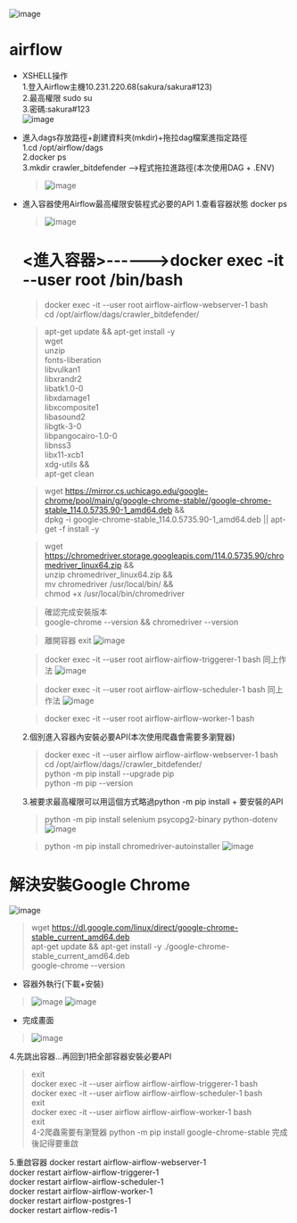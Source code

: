 ![image](https://github.com/user-attachments/assets/b8398f63-9128-497c-b880-28c03cb5f6c7)

# airflow
- XSHELL操作<br>
  1.登入Airflow主機10.231.220.68(sakura/sakura#123)<br>
  2.最高權限 sudo su<br> 
  3.密碼:sakura#123<br>
![image](https://github.com/user-attachments/assets/f6b509a7-6603-4c63-9650-1bb43c22e43d)

- 進入dags存放路徑+創建資料夾(mkdir)+拖拉dag檔案進指定路徑<br>
  1.cd /opt/airflow/dags<br>
  2.docker ps<br>
  3.mkdir crawler_bitdefender -->程式拖拉進路徑(本次使用DAG + .ENV)<br>
  > ![image](https://github.com/user-attachments/assets/bce913fb-b259-41ee-99bd-0c687d74f3cd)
  
- 進入容器使用Airflow最高權限安裝程式必要的API
  1.查看容器狀態 docker ps<br>
  > ![image](https://github.com/user-attachments/assets/db9cc888-0655-4629-a658-0d65dc7722ec)<br>
  
  # <進入容器>------>docker exec -it --user root <container-id> /bin/bash
  > docker exec -it --user root airflow-airflow-webserver-1 bash<br>
  > cd /opt/airflow/dags/crawler_bitdefender/<br>
  
  > apt-get update && apt-get install -y \
    wget \
    unzip \
    fonts-liberation \
    libvulkan1 \
    libxrandr2 \
    libatk1.0-0 \
    libxdamage1 \
    libxcomposite1 \
    libasound2 \
    libgtk-3-0 \
    libpangocairo-1.0-0 \
    libnss3 \
    libx11-xcb1 \
    xdg-utils && \
    apt-get clean
  
  > wget https://mirror.cs.uchicago.edu/google-chrome/pool/main/g/google-chrome-stable//google-chrome-stable_114.0.5735.90-1_amd64.deb && \
    dpkg -i google-chrome-stable_114.0.5735.90-1_amd64.deb || apt-get -f install -y
  
  > wget https://chromedriver.storage.googleapis.com/114.0.5735.90/chromedriver_linux64.zip && \
    unzip chromedriver_linux64.zip && \
    mv chromedriver /usr/local/bin/ && \
    chmod +x /usr/local/bin/chromedriver 

  > 確認完成安裝版本<br>
  > google-chrome --version && chromedriver --version<br>
  
  > 離開容器 exit
  ![image](https://github.com/user-attachments/assets/fc7b34d6-111a-41ce-a2f4-c9175aa6fe33)
  
  > docker exec -it --user root airflow-airflow-triggerer-1 bash
  > 同上作法
  > ![image](https://github.com/user-attachments/assets/9c1e4d09-88b7-4cdc-b640-c178bd4438d6)

  > docker exec -it --user root airflow-airflow-scheduler-1 bash
  > 同上作法
  > ![image](https://github.com/user-attachments/assets/0387e5f1-79f4-49f8-92ba-5fd64da37f94)

  > docker exec -it --user root airflow-airflow-worker-1 bash

  2.個別進入容器內安裝必要API(本次使用爬蟲會需要多瀏覽器)
  > docker exec -it --user airflow airflow-airflow-webserver-1 bash<br>
  > cd /opt/airflow/dags//crawler_bitdefender/<br>
  > python -m pip install --upgrade pip<br>
  > python -m pip --version<br>
  
  3.被要求最高權限可以用這個方式略過python -m pip install + 要安裝的API
  > python -m pip install selenium psycopg2-binary python-dotenv<br>
  > ![image](https://github.com/user-attachments/assets/0dd1b676-d2bf-4132-81f5-24b93134f139)
  
  > python -m pip install chromedriver-autoinstaller
  > ![image](https://github.com/user-attachments/assets/683ad141-5c71-4545-829a-27f97b5990c0)
  
# 解決安裝Google Chrome
  ![image](https://github.com/user-attachments/assets/f039da53-bca6-4323-8bbe-e6434d643ea4)
> wget https://dl.google.com/linux/direct/google-chrome-stable_current_amd64.deb<br>
> apt-get update && apt-get install -y ./google-chrome-stable_current_amd64.deb<br>
> google-chrome --version<br>
  - 容器外執行(下載+安裝)
  > ![image](https://github.com/user-attachments/assets/b91b400c-371d-4335-a38f-453b3eb4b8bb)
  > ![image](https://github.com/user-attachments/assets/ec3b1281-3a57-462b-be9d-e2e6f85ee515)
  - 完成畫面
  > ![image](https://github.com/user-attachments/assets/5ad336ef-21a4-4442-89c1-7b3eb6a01b1b)

  4.先跳出容器...再回到1把全部容器安裝必要API
  > exit<br>
  > docker exec -it --user airflow airflow-airflow-triggerer-1 bash<br>
  > docker exec -it --user airflow airflow-airflow-scheduler-1 bash<br>
  > exit<br>
  > docker exec -it --user airflow airflow-airflow-worker-1 bash<br>
  > exit<br>
  4-2爬蟲需要有瀏覽器
  > python -m pip install google-chrome-stable
  > 完成後記得要重啟

  5.重啟容器
  docker restart airflow-airflow-webserver-1<br>
  docker restart airflow-airflow-triggerer-1<br>
  docker restart airflow-airflow-scheduler-1<br>
  docker restart airflow-airflow-worker-1<br>
  docker restart airflow-postgres-1<br>
  docker restart airflow-redis-1<br>

  

